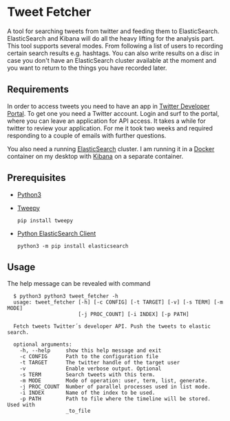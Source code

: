 # Tweet Fetcher

A tool for searching tweets from twitter and feeding them to ElasticSearch. ElasticSearch and Kibana
will do all the heavy lifting for the analysis part. This tool supports several modes. From
following a list of users to recording certain search results e.g. hashtags. You can also write
results on a disc in case you don't have an ElasticSearch cluster available at the moment and you
want to return to the things you have recorded later.

## Requirements

In order to access tweets you need to have an app in
[Twitter Developer Portal](https://developer.twitter.com/en/portal). To get one you need a Twitter
account. Login and surf to the portal, where you can leave an application for API access. It takes
a while for twitter to review your application. For me it took two weeks and required responding to
a couple of emails with further questions.

You also need a running [ElasticSearch](https://developer.twitter.com/en/portal/) cluster. I am
running it in a
[Docker](https://www.elastic.co/guide/en/elasticsearch/reference/current/docker.html) container on
my desktop with [Kibana](https://www.elastic.co/guide/en/kibana/current/docker.html) on a separate
container.

## Prerequisites

- [Python3](https://docs.python.org/3/tutorial/introduction.html#)
- [Tweepy](https://github.com/tweepy/tweepy)

      pip install tweepy

- [Python ElasticSearch Client](https://github.com/elastic/elasticsearch-py)

      python3 -m pip install elasticsearch

## Usage

The help message can be revealed with command

      $ python3 python3 tweet_fetcher -h
      usage: tweet_fetcher [-h] [-c CONFIG] [-t TARGET] [-v] [-s TERM] [-m MODE]
                           [-j PROC_COUNT] [-i INDEX] [-p PATH]

      Fetch tweets Twitter´s developer API. Push the tweets to elastic search.

      optional arguments:
        -h, --help     show this help message and exit
        -c CONFIG      Path to the configuration file
        -t TARGET      The twitter handle of the target user
        -v             Enable verbose output. Optional
        -s TERM        Search tweets with this term.
        -m MODE        Mode of operation: user, term, list, generate.
        -j PROC_COUNT  Number of parallel processes used in list mode.
        -i INDEX       Name of the index to be used.
        -p PATH        Path to file where the timeline will be stored. Used with
                       _to_file
